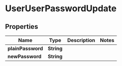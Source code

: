 

# UserUserPasswordUpdate



## Properties

| Name | Type | Description | Notes |
|------------ | ------------- | ------------- | -------------|
|**plainPassword** | **String** |  |  |
|**newPassword** | **String** |  |  |



